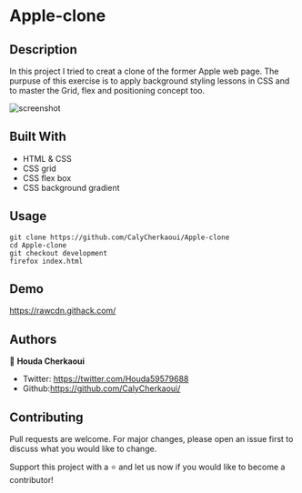 # Apple-clone
## Description
In this project I tried to creat a clone of the former Apple web page. The purpuse of this exercise is to apply background styling lessons in CSS and to master the Grid, flex and positioning concept too.

![screenshot]()


## Built With
- HTML & CSS
- CSS grid
- CSS flex box
- CSS background gradient

## Usage
```Git
git clone https://github.com/CalyCherkaoui/Apple-clone
cd Apple-clone
git checkout development
firefox index.html
```
## Demo
https://rawcdn.githack.com/

## Authors
👩 **Houda Cherkaoui**
- Twitter: https://twitter.com/Houda59579688
- Github:https://github.com/CalyCherkaoui/

## Contributing
Pull requests are welcome. For major changes, please open an issue first to discuss what you would like to change.

Support this project with a ⭐️ and let us now if you would like to become a contributor!